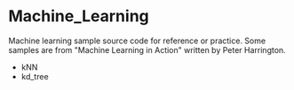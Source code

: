 # Machine_Learning
 Machine learning sample source code for reference or practice. Some samples are from "Machine Learning in Action" written by Peter Harrington.
 - kNN
 - kd_tree
 
